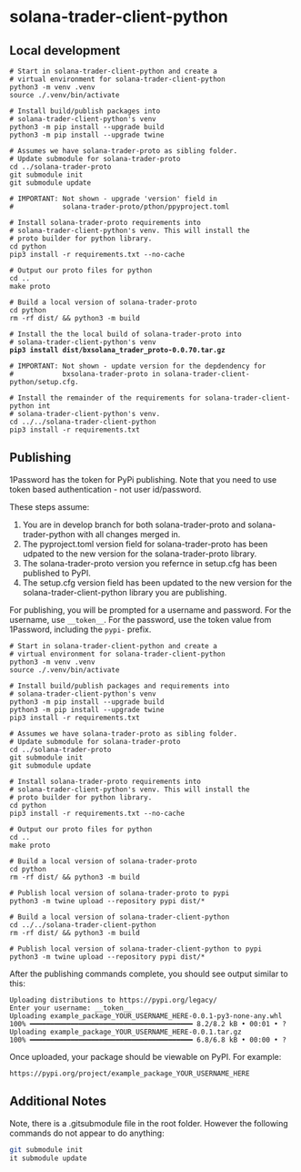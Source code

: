 # solana-trader-client-python

## Local development

<pre><code># Start in solana-trader-client-python and create a
# virtual environment for solana-trader-client-python
python3 -m venv .venv
source ./.venv/bin/activate

# Install build/publish packages into 
# solana-trader-client-python's venv
python3 -m pip install --upgrade build
python3 -m pip install --upgrade twine

# Assumes we have solana-trader-proto as sibling folder.
# Update submodule for solana-trader-proto
cd ../solana-trader-proto
git submodule init
git submodule update

# IMPORTANT: Not shown - upgrade 'version' field in 
#            solana-trader-proto/pthon/ppyproject.toml

# Install solana-trader-proto requirements into 
# solana-trader-client-python's venv. This will install the
# proto builder for python library.
cd python
pip3 install -r requirements.txt --no-cache

# Output our proto files for python 
cd ..
make proto

# Build a local version of solana-trader-proto
cd python
rm -rf dist/ &#x26;&#x26; python3 -m build

# Install the the local build of solana-trader-proto into
# solana-trader-client-python's venv
<strong>pip3 install dist/bxsolana_trader_proto-0.0.70.tar.gz
</strong>
# IMPORTANT: Not shown - update version for the depdendency for 
#            bxsolana-trader-proto in solana-trader-client-python/setup.cfg.

# Install the remainder of the requirements for solana-trader-client-python int
# solana-trader-client-python's venv.
cd ../../solana-trader-client-python
pip3 install -r requirements.txt
</code></pre>

## Publishing

1Password has the token for PyPi publishing. Note that you need to use token based authentication - not user id/password.&#x20;

These steps assume:

1. You are in develop branch for both solana-trader-proto and solana-trader-python with all changes merged in.
2. The pyproject.toml version field for solana-trader-proto has been udpated to the new version for the solana-trader-proto library.
3. The solana-trader-proto version you refernce in setup.cfg has been published to PyPI.
4. The setup.cfg version field has been updated to the new version for the solana-trader-client-python library you are publishing.

For publishing, you will be prompted for a username and password. For the username, use `__token__`. For the password, use the token value from 1Password, including the `pypi-` prefix.

```
# Start in solana-trader-client-python and create a
# virtual environment for solana-trader-client-python
python3 -m venv .venv
source ./.venv/bin/activate

# Install build/publish packages and requirements into 
# solana-trader-client-python's venv
python3 -m pip install --upgrade build
python3 -m pip install --upgrade twine
pip3 install -r requirements.txt

# Assumes we have solana-trader-proto as sibling folder.
# Update submodule for solana-trader-proto
cd ../solana-trader-proto
git submodule init
git submodule update

# Install solana-trader-proto requirements into 
# solana-trader-client-python's venv. This will install the
# proto builder for python library.
cd python
pip3 install -r requirements.txt --no-cache

# Output our proto files for python 
cd ..
make proto

# Build a local version of solana-trader-proto
cd python
rm -rf dist/ && python3 -m build

# Publish local version of solana-trader-proto to pypi
python3 -m twine upload --repository pypi dist/*

# Build a local version of solana-trader-client-python
cd ../../solana-trader-client-python
rm -rf dist/ && python3 -m build

# Publish local version of solana-trader-client-python to pypi
python3 -m twine upload --repository pypi dist/*
```

After the publishing commands complete, you should see output similar to this:

```
Uploading distributions to https://pypi.org/legacy/
Enter your username: __token__
Uploading example_package_YOUR_USERNAME_HERE-0.0.1-py3-none-any.whl
100% ━━━━━━━━━━━━━━━━━━━━━━━━━━━━━━━━━━━━━━━━ 8.2/8.2 kB • 00:01 • ?
Uploading example_package_YOUR_USERNAME_HERE-0.0.1.tar.gz
100% ━━━━━━━━━━━━━━━━━━━━━━━━━━━━━━━━━━━━━━━━ 6.8/6.8 kB • 00:00 • ?
```

Once uploaded, your package should be viewable on PyPI. For example:&#x20;

`https://pypi.org/project/example_package_YOUR_USERNAME_HERE`

## Additional Notes

Note, there is a .gitsubmodule file in the root folder. However the following commands do not appear to do anything:

```bash
git submodule init
it submodule update
```

